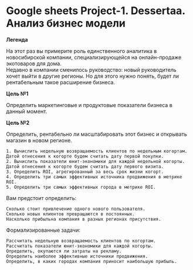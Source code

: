 # Google sheets Project-1. Dessertaa. Анализ бизнес модели

**Легенда**  	

На этот раз вы примерите роль единственного аналитика в новосибирской компании, специализирующейся на онлайн-продаже экотоваров для дома.					
Недавно в компании сменилось руководство: новый руководитель хочет выйти в другие регионы. Но для этого нужно понять, будет ли рентабельным такое расширение бизнеса.	
		
**Цель №1**	

Определить маркетинговые и продуктовые показатели бизнеса в данный момент.
	
**Цель №2**	

Определить, рентабельно ли масштабировать этот бизнес и открывать магазин в новом регионе.					
							
	1. Вычислить недельную возвращаемость клиентов по недельным когортам. Датой отнесения к когорте будем считать дату первой покупки.					
	2. Вычислить показатели юнит-экономики для каждой недельной когорты. Датой отнесения к когорте будем считать дату первого визита.					
	3. Определить ROI, агрегированный за весь срок жизни когорт.					
	4. Определить три самых эффективных источника продвижения в метрике ROI.					
	5. Определить три самых эффективных города в метрике ROI.					
							
							
Вам предстоит определить:

	Сколько стоит привлечение одного нового пользователя.	
	Сколько новых клиентов превращаются в постоянных.	
	Насколько прибыльна компания в разных регионах присутствия.	
	
							
Формализированные задачи:	

	Рассчитать недельную возвращаемость клиентов по когортам.	
	Рассчитать показатели юнит-экономики для каждой когорты.	
	Определить, окупаются ли затраты на рекламу.			
	Определить наиболее эффективные источники продвижения.		
	Определить, в каких городах компания приносит наибольшую прибыль.					
